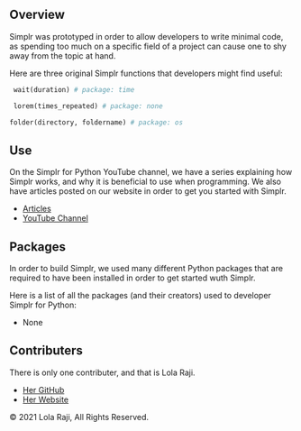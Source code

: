 ## Overview ##
Simplr was prototyped in order to allow developers to write minimal code, as spending too much on a specific field of a project can cause one to shy away from the topic at hand.

Here are three original Simplr functions that developers might find useful:

```python
 wait(duration) # package: time
```
```python
 lorem(times_repeated) # package: none
```

```python
folder(directory, foldername) # package: os
```

## Use ##

On the Simplr for Python YouTube channel, we have a series explaining how Simplr works, and why it is beneficial to use when programming. We also have articles posted on our website in order to get you started with Simplr.

* [Articles]()
* [YouTube Channel]()

## Packages ##

In order to build Simplr, we used many different Python packages that are required to have been installed in order to get started wuth Simplr. 

Here is a list of all the packages (and their creators) used to developer Simplr for Python:

* None

## Contributers ##

There is only one contributer, and that is Lola Raji.

* [Her GitHub](https://www.github.com/lolaraji/)
* [Her Website](https://www.lolarajiweb.design)

&copy; 2021 Lola Raji, All Rights Reserved.

